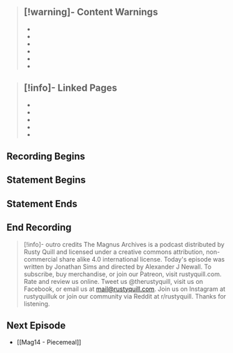 >[!warning]- Content Warnings
>- 
>- 
>- 
>- 
>- 
>- 
>- 

>[!info]- Linked Pages
>- 
>- 
>- 
>- 
>- 
>-

## Recording Begins

## Statement Begins

## Statement Ends

## End Recording

>[!info]- outro credits
>The Magnus Archives is a podcast distributed by Rusty Quill and licensed under a creative commons attribution, non-commercial share alike 4.0 international license. Today's episode was written by Jonathan Sims and directed by Alexander J Newall. To subscribe, buy merchandise, or join our Patreon, visit rustyquill.com. Rate and review us online. Tweet us @therustyquill, visit us on Facebook, or email us at mail@rustyquill.com. Join us on Instagram at rustyquilluk or join our community via Reddit at r/rustyquill. Thanks for listening.

## Next Episode
- [[Mag14 - Piecemeal]]